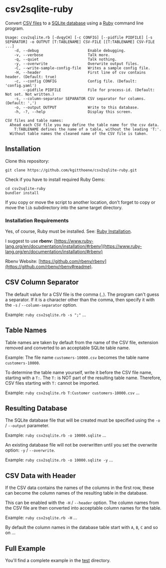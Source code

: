 # csv2sqlite-ruby

Convert [CSV files](https://en.wikipedia.org/wiki/Comma-separated_values) to a [SQLite database](https://www.sqlite.org/) using a [Ruby](https://www.ruby-lang.org/) command line program.

```
Usage: csv2sqlite.rb [-dvqyCH] [-c CONFIG] [--pidfile PIDFILE] [-s SEPARATOR] -o OUTPUT [T:TABLENAME] CSV-FILE [[T:TABLENAME] CSV-FILE ...]
    -d, --debug                      Enable debugging.
    -v, --verbose                    Talk more.
    -q, --quiet                      Talk nothing.
    -y, --overwrite                  Overwrite output files.
    -C, --write-sample-config-file   Writes a sample config file.
    -H, --header                     First line of csv contains header. (Default: true)
    -c, --config CONFIG              Config file. (Default: 'config.yaml')
        --pidfile PIDFILE            File for process-id. (Default: Not set. Not written.)
    -s, --column-separator SEPARATOR CSV separator for columns. (Default: ',')
    -o, --output OUTPUT              Write to this database.
    -h, -?, --help                   Display this screen.

CSV files and table names:
  Ahead each CSV file you may define the table name for the csv data.
    T:TABLENAME defines the name of a table, without the leading 'T:'.
  Without table names the cleaned name of the CSV file is taken.
```

## Installation

Clone this repository:

```
git clone https://github.com/kgitthoene/csv2sqlite-ruby.git
```

Check if you have to install required Ruby Gems:

```
cd csv2sqlite-ruby
bundler install
```

If you copy or move the script to another location, don't forget to copy or move the `lib` subdirectory into the same target directory.

### Installation Requirements

Yes, of course, Ruby must be installed.
See: [Ruby Installation](https://www.ruby-lang.org/en/documentation/installation/).

I suggest to use **rbenv**: [https://www.ruby-lang.org/en/documentation/installation/#rbenv](https://www.ruby-lang.org/en/documentation/installation/#rbenv)

Rbenv Website: [https://github.com/rbenv/rbenv](https://github.com/rbenv/rbenv#readme).

## CSV Column Separator

The default value for a CSV file is the comma (`,`).
The program can't guess a separator.
If it is a character other than the comma, then specify it with the `-s` / `--column-separator` option.

Example: `ruby csv2sqlite.rb -s ";"` ...

## Table Names

Table names are taken by default from the name of the CSV file, extension removed and converted to an acceptable SQLite table name.

Example: The file name `customers-10000.csv` becomes the table name `customers-10000`.

To determine the table name yourself, write it before the CSV file name, starting with a `T:`.
The `T:` is NOT part of the resulting table name.
Therefore, CSV files starting with `T:` cannot be imported.

Example: `ruby csv2sqlite.rb T:Customer customers-10000.csv` ...

## Resulting Database

The SQLite database file that will be created must be specified using the `-o` / `--output` parameter.

Example: `ruby csv2sqlite.rb -o 10000.sqlite` ...

An existing database file will not be overwritten until you set the overwrite option: `-y` / `--overwrite`.

Example: `ruby csv2sqlite.rb -o 10000.sqlite -y` ...

## CSV Data with Header

If the CSV data contains the names of the columns in the first row, these can become the column names of the resulting table in the database.

This can be enabled with the `-H` / `--header` option.
The column names from the CSV file are then converted into acceptable column names for the table.

Example: `ruby csv2sqlite.rb -H` ...

By default the column names in the database table start with `A`, `B`, `C` and so on ...

## Full Example

You'll find a complete example in the [test](test) directory.
